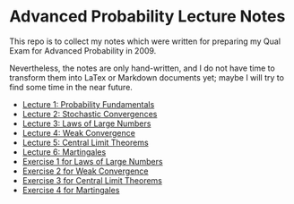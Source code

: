 # Advanced Probability Lecture Notes

This repo is to collect my notes which were written for preparing my Qual Exam for Advanced Probability in 2009. 

Nevertheless, the notes are only hand-written, and I do not have time to transform them into LaTex or Markdown documents yet; maybe I will try to find some time in the near future.

- [Lecture 1: Probability Fundamentals](./notes/probability_ch1.pdf)
- [Lecture 2: Stochastic Convergences](./notes/probability_ch2.pdf)
- [Lecture 3: Laws of Large Numbers](./notes/probability_ch3.pdf)
- [Lecture 4: Weak Convergence](./notes/probability_ch4.pdf)
- [Lecture 5: Central Limit Theorems](./notes/probability_ch5.pdf)
- [Lecture 6: Martingales](./notes/probability_ch6.pdf)
- [Exercise 1 for Laws of Large Numbers](./notes/probability_ex_part1.pdf)
- [Exercise 2 for Weak Convergence](./notes/probability_ex_part2.pdf)
- [Exercise 3 for Central Limit Theorems](./notes/probability_ex_part3.pdf)
- [Exercise 4 for Martingales](./notes/probability_ex_part4.pdf)
